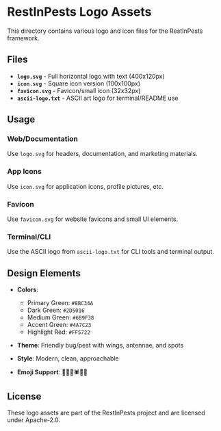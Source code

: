 # RestInPests Logo Assets

This directory contains various logo and icon files for the RestInPests framework.

## Files

- **`logo.svg`** - Full horizontal logo with text (400x120px)
- **`icon.svg`** - Square icon version (100x100px)
- **`favicon.svg`** - Favicon/small icon (32x32px)
- **`ascii-logo.txt`** - ASCII art logo for terminal/README use

## Usage

### Web/Documentation

Use `logo.svg` for headers, documentation, and marketing materials.

### App Icons

Use `icon.svg` for application icons, profile pictures, etc.

### Favicon

Use `favicon.svg` for website favicons and small UI elements.

### Terminal/CLI

Use the ASCII logo from `ascii-logo.txt` for CLI tools and terminal output.

## Design Elements

- **Colors**:
  - Primary Green: `#8BC34A`
  - Dark Green: `#2D5016`
  - Medium Green: `#689F38`
  - Accent Green: `#4A7C23`
  - Highlight Red: `#FF5722`

- **Theme**: Friendly bug/pest with wings, antennae, and spots
- **Style**: Modern, clean, approachable
- **Emoji Support**: 🐛🦗🐜🕷️🦟🐝

## License

These logo assets are part of the RestInPests project and are licensed under Apache-2.0.
 
 